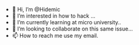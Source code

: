 - 👋 Hi, I’m @Hidemic
- 👀 I’m interested in how to hack ...
- 🌱 I’m currently learning at micro university..
- 💞️ I’m looking to collaborate on this same issue...
- 📫 How to reach me use my email.

<!---
Hidemic/Hidemic is a ✨ special ✨ repository because its `README.md` (this file) appears on your GitHub profile.
You can click the Preview link to take a look at your changes.
--->

